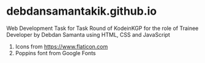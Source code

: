 # debdansamantakik.github.io
Web Development Task for Task Round of KodeinKGP for the role of Trainee Developer
by Debdan Samanta
using HTML, CSS and JavaScript

1. Icons from https://www.flaticon.com
2. Poppins font from Google Fonts
